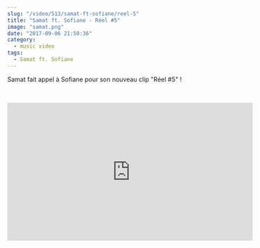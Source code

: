 ```yaml
--- 
slug: "/video/513/samat-ft-sofiane/reel-5"
title: "Samat ft. Sofiane - Réel #5"
image: "samat.png"
date: "2017-09-06 21:50:36"
category:
  - music video
tags:
  - Samat ft. Sofiane
---
```

<p>Samat fait appel à Sofiane pour son nouveau clip "Réel #5" !</p><br/><p><iframe width="560" height="315" src="https://www.youtube.com/embed/yXIfPyc8Xj8" frameborder="0" allowfullscreen></iframe></p>